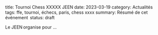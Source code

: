 title: Tournoi Chess XXXXX JEEN
date: 2023-03-19
category: Actualités
tags: ffe, tournoi, échecs, paris, chess xxxx
summary: Résumé de cet événement 
status: draft

Le JEEN organise pour ... 
